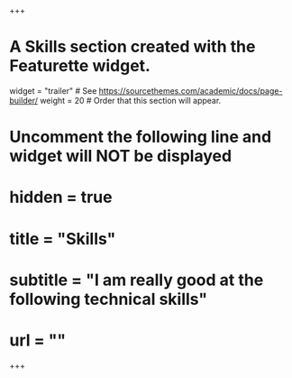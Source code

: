 +++
# A Skills section created with the Featurette widget.
widget = "trailer"  # See https://sourcethemes.com/academic/docs/page-builder/
weight = 20  # Order that this section will appear.

# Uncomment the following line and widget will NOT be displayed
# hidden = true

# title = "Skills"
# subtitle = "I am really good at the following technical skills"
# url = ""

+++
